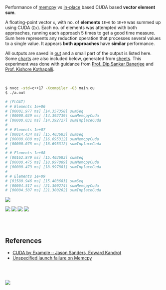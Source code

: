 Performance of [memcpy] vs [in-place] based CUDA based **vector element sum**.

A floating-point vector `x`, with no. of **elements** `1E+6` to `1E+9` was
summed up using CUDA (`Σx`). Each no. of elements was attempted with both
approaches, running each approach 5 times to get a good time measure. Sum
here represents any reduction operation that processes several values to a
single value. It appears **both approaches** have **similar** performance.

All outputs are saved in [out](out/) and a small part of the output is listed
here. Some [charts] are also included below, generated from [sheets]. This
experiment was done with guidance from [Prof. Dip Sankar Banerjee] and
[Prof. Kishore Kothapalli].

<br>

```bash
$ nvcc -std=c++17 -Xcompiler -O3 main.cu
$ ./a.out

# (FLOAT)
# # Elements 1e+06
# [00001.977 ms] [14.357358] sumSeq
# [00000.039 ms] [14.392739] sumMemcpyCuda
# [00000.031 ms] [14.392727] sumInplaceCuda
#
# # Elements 1e+07
# [00014.434 ms] [15.403683] sumSeq
# [00000.080 ms] [16.695312] sumMemcpyCuda
# [00000.075 ms] [16.695312] sumInplaceCuda
#
# # Elements 1e+08
# [00162.879 ms] [15.403683] sumSeq
# [00000.475 ms] [18.997889] sumMemcpyCuda
# [00000.473 ms] [18.997881] sumInplaceCuda
#
# # Elements 1e+09
# [01580.946 ms] [15.403683] sumSeq
# [00004.517 ms] [21.300274] sumMemcpyCuda
# [00004.507 ms] [21.300262] sumInplaceCuda
```

[![](https://i.imgur.com/rJNTBF3.gif)][sheetp]

[![](https://i.imgur.com/dmNTsKZ.png)][sheetp]
[![](https://i.imgur.com/2azNmUf.png)][sheetp]
[![](https://i.imgur.com/dzaRTAH.png)][sheetp]
[![](https://i.imgur.com/YEckyib.png)][sheetp]

<br>
<br>


## References

- [CUDA by Example :: Jason Sanders, Edward Kandrot](https://www.slideshare.net/SubhajitSahu/cuda-by-example-notes)
- [Unspecified launch failure on Memcpy](https://stackoverflow.com/a/27278218/1413259)

<br>
<br>

[![](https://i.imgur.com/FIv7piL.jpg)](https://www.youtube.com/watch?v=Zf8xRNO1xIU)

[Prof. Dip Sankar Banerjee]: https://sites.google.com/site/dipsankarban/
[Prof. Kishore Kothapalli]: https://cstar.iiit.ac.in/~kkishore/
[memcpy]: https://github.com/puzzlef/sum-cuda-memcpy-adjust-launch
[in-place]: https://github.com/puzzlef/sum-cuda-inplace-adjust-launch
[charts]: https://photos.app.goo.gl/a8PM8K1FXPm1LQed8
[sheets]: https://docs.google.com/spreadsheets/d/1CpZRcOcQ1FKTX0nLWb6R7znPtgeQXhlA7HNEIm2_ZRc/edit?usp=sharing
[sheetp]: https://docs.google.com/spreadsheets/d/e/2PACX-1vRpLHagCPAIPGmT43G6n8-U3S3u3vp04_M4ky8ekfG9U_MOxAtSSUZVFIM6msmYgYies4Ftsmm-DAeh/pubhtml
